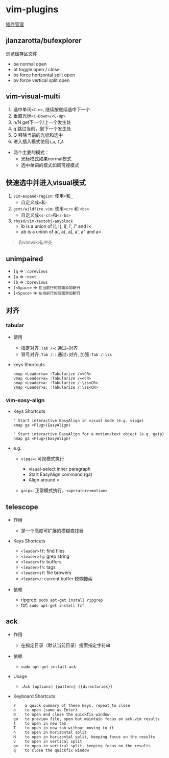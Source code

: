 # vim-plugins




[插件管理](https://vimawesome.com/) 



## jlanzarotta/bufexplorer

浏览缓存区文件

* <Leader>be normal open
* <Leader>bt toggle open / close
* <Leader>bs force horizontal split open
* <Leader>bv force vertical split open




## vim-visual-multi



1. 选中单词`<C-n>`, 继续按继续选中下一个
2. 垂直光标`<C-Down>/<C-Up>`
3. n/N get下一个/上一个发生处
4. q 跳过当前，到下一个发生处
5. Q 移除当前的光标和选中
6. 进入插入模式使用`i`,`a`, `I`,`A`

* 两个主要的模式：
    * 光标模式如果normal模式
    * 选中单词的模式如同可视模式




## 快速选中并进入visual模式

1. `vim-expand-region`: 使用`+`和`_`
    * 自定义成`=`和`-`
2. `gcmt/wildfire.vim`: 使用`<cr>` 和 `<bs>`
    * 自定义成`<s-cr>`和`<s-bs>`
3. `rhysd/vim-textobj-anyblock`
    - ib is a union of i(, i{, i[, i', i" and i<
    - ab is a union of a(, a{, a[, a', a" and a<

> 和vimwiki有冲突

## unimpaired

* `[q` => `:cprevious`
* `]a` => `:next`
* `[b` => `:bprevious`
* `[<Space>` => `在当前行的前面添加新行`
* `]<Space>` => `在当前行的后面添加新行`



## 对齐

### tabular


* 使用

    * 指定对齐`:Tab /=`: 通过`=`对齐
    * 冒号对齐`:Tab /:`: 通过`:`对齐, 加强`:Tab /:\zs`

* keys Shortcuts

    ```
    nmap <Leader>a= :Tabularize /=<CR>
    vmap <Leader>a= :Tabularize /=<CR>
    nmap <Leader>a: :Tabularize /:\zs<CR>
    vmap <Leader>a: :Tabularize /:\zs<CR>
    ```

### vim-easy-align

* Keys Shortcuts

    ```
    " Start interactive EasyAlign in visual mode (e.g. vipga)
    xmap ga <Plug>(EasyAlign)

    " Start interactive EasyAlign for a motion/text object (e.g. gaip)
    nmap ga <Plug>(EasyAlign)
    ```

* e.g.

    * `vipga=`: 可视模式执行

        - visual-select inner paragraph
        - Start EasyAlign command (ga)
        - Align around =

    * `gaip=`: 正常模式执行，`<operator><motion>`






## telescope

* 作用

    * 是一个高度可扩展的模糊查找器




* Keys Shortcuts

    * `<leader>ff`: find files
    * `<leader>fg`: grep string
    * `<leader>fb`: buffers
    * `<leader>fh`: tags
    * `<leader>sf`: file browers
    * `<leader>/`: current buffer 模糊搜索

* 依赖

    * ripgrep: `sudo apt-get install ripgrep`
    * fzf: `sudo apt-get install fzf`


## ack

* 作用

    * 在指定目录（默认当前目录）搜索指定字符串

* 依赖

    * `sudo apt-get install ack`


* Usage

    * `:Ack [options] {pattern} [{directories}]`

* Keyboard Shortcuts

    ```
    ?    a quick summary of these keys, repeat to close
    o    to open (same as Enter)
    O    to open and close the quickfix window
    go   to preview file, open but maintain focus on ack.vim results
    t    to open in new tab
    T    to open in new tab without moving to it
    h    to open in horizontal split
    H    to open in horizontal split, keeping focus on the results
    v    to open in vertical split
    gv   to open in vertical split, keeping focus on the results
    q    to close the quickfix window
    ```


























